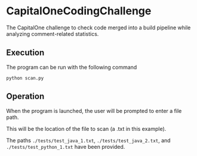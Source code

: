 # CapitalOneCodingChallenge
The CapitalOne challenge to check code merged into a build pipeline while analyzing comment-related statistics.

## Execution
The program can be run with the following command

```python scan.py```

## Operation
When the program is launched, the user will be prompted to enter a file path. 

This will be the location of the file to scan (a .txt in this example).

The paths ```./tests/test_java_1.txt```,  ```./tests/test_java_2.txt```, and  ```./tests/test_python_1.txt``` have been provided.
